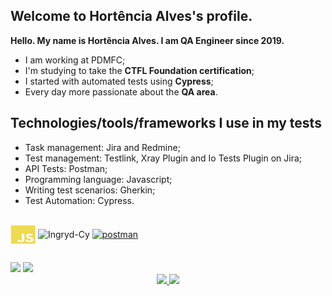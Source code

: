 ## Welcome to Hortência Alves's profile.
**Hello. My name is Hortência Alves. I am QA Engineer since 2019.**

- I am working at PDMFC;
- I'm studying to take the **CTFL Foundation certification**;
- I started with automated tests using **Cypress**;
- Every day more passionate about the **QA area**.

## Technologies/tools/frameworks I use in my tests
- Task management: Jira and Redmine;
- Test management: Testlink, Xray Plugin and Io Tests Plugin on Jira;
- API Tests: Postman;
- Programming language: Javascript;
- Writing test scenarios: Gherkin;
- Test Automation: Cypress.
 <div style="display: inline_block"><br>
 <img align="center" alt="Ingryd-Js" height="30" width="40" src="https://raw.githubusercontent.com/devicons/devicon/master/icons/javascript/javascript-plain.svg">
<img align="center" alt="Ingryd-Cy" height="30" width="60" src="https://miro.medium.com/max/600/1*liFVAWAgD-TrAQjbxsVBcA.png">
<a href="https://www.postman.com/" target="_blank"> <img align="center" src="https://www.vectorlogo.zone/logos/getpostman/getpostman-icon.svg" alt="postman" width="40" height="40"/> </p>
</div>
 
 ##
  
  <div> 
  <a href="https://www.linkedin.com/in/hortencialves" target="_blank"><img src="https://img.shields.io/badge/-LinkedIn-%230077B5?style=for-the-badge&logo=linkedin&logoColor=white" target="_blank"></a> 
  <a href = "mailto:hortencialves@gmail.com"><img src="https://img.shields.io/badge/-Gmail-%23333?style=for-the-badge&logo=gmail&logoColor=white" target="_blank"></a>
</div>
<div align="center">
  <a href="https://github.com/hortencialves">
  <img height="180em" src="https://github-readme-stats.vercel.app/api?username=hortencialves&show_icons=true&theme=dracula&include_all_commits=true&count_private=true"/>
 <img height="180em" src="https://github-readme-stats.vercel.app/api/top-langs/?username=hortencialves&layout=compact&langs_count=7&theme=dracula"/>
</div>

  ##

